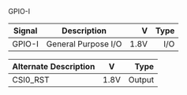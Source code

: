 GPIO-I

|Signal        |Description |V      |Type|
| ------------- |:--------------:| -----:|------:|
|GPIO-I     |General Purpose I/O | 1.8V |I/O |

|Alternate Description |V  	   |	Type|
| -------------------- |:-----:| ------:|
|CSI0_RST    		   |1.8V   | Output |